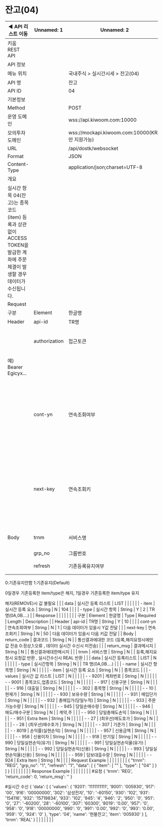 # 잔고(04)

| ◀ API 리스트 이동 | Unnamed: 1 | Unnamed: 2 | Unnamed: 3 | Unnamed: 4 | Unnamed: 5 | Unnamed: 6 |
| --- | --- | --- | --- | --- | --- | --- |
| 키움 REST API |  |  |  |  |  |  |
| API 정보 |  |  |  |  |  |  |
| 메뉴 위치 |  | 국내주식 > 실시간시세 > 잔고(04) |  |  |  |  |
| API 명 |  | 잔고 |  |  |  |  |
| API ID |  | 04 |  |  |  |  |
| 기본정보 |  |  |  |  |  |  |
| Method |  | POST |  |  |  |  |
| 운영 도메인 |  | wss://api.kiwoom.com:10000 |  |  |  |  |
| 모의투자 도메인 |  | wss://mockapi.kiwoom.com:10000(KRX만 지원가능) |  |  |  |  |
| URL |  | /api/dostk/websocket |  |  |  |  |
| Format |  | JSON |  |  |  |  |
| Content-Type |  | application/json;charset=UTF-8 |  |  |  |  |
| 개요 |  |  |  |  |  |  |
| 실시간 항목 04(잔고)는 종목코드(item) 등록과 상관 없이 ACCESS TOKEN을 발급한 계좌에 주문 체결이 발생할 경우 데이터가 수신됩니다.  |  |  |  |  |  |  |
| Request |  |  |  |  |  |  |
| 구분 | Element | 한글명 | Type | Required | Length | Description |
| Header | api-id | TR명 | String | Y | 10 |  |
|  | authorization | 접근토큰 | String | Y | 1000 | 토큰 지정시 토큰타입("Bearer") 붙혀서 호출 
 예) Bearer Egicyx... |
|  | cont-yn | 연속조회여부 | String | N | 1 | 응답 Header의 연속조회여부값이 Y일 경우 다음데이터 요청시 응답 Header의 cont-yn값 세팅 |
|  | next-key | 연속조회키 | String | N | 50 | 응답 Header의 연속조회여부값이 Y일 경우 다음데이터 요청시 응답 Header의 next-key값 세팅 |
| Body | trnm | 서비스명 | String | Y | 10 | REG : 등록 , REMOVE : 해지 |
|  | grp_no | 그룹번호 | String | Y | 4 |  |
|  | refresh | 기존등록유지여부 | String | Y | 1 | 등록(REG)시
 
0:기존유지안함 1:기존유지(Default)

0일경우 기존등록한 item/type은 해지, 1일경우 기존등록한 item/type 유지

해지(REMOVE)시 값 불필요 |
|  | data | 실시간 등록 리스트 | LIST |  |  |  |
|  | - item | 실시간 등록 요소 | String | N | 104 |  |
|  | - type | 실시간 항목 | String | Y | 2 | TR 명(0A,0B....) |
| Response |  |  |  |  |  |  |
| 구분 | Element | 한글명 | Type | Required | Length | Description |
| Header | api-id | TR명 | String | Y | 10 |  |
|  | cont-yn | 연속조회여부 | String | N | 1 | 다음 데이터가 있을시 Y값 전달 |
|  | next-key | 연속조회키 | String | N | 50 | 다음 데이터가 있을시 다음 키값 전달 |
| Body | return_code | 결과코드 | String | N |  | 통신결과에대한 코드
(등록,해지요청시에만 값 전송 0:정상,1:오류 , 데이터 실시간 수신시 미전송) |
|  | return_msg | 결과메시지 | String | N |  | 통신결과에대한메시지 |
|  | trnm | 서비스명 | String | N |  | 등록,해지요청시 요청값 반환 , 실시간수신시 REAL 반환 |
|  | data | 실시간 등록리스트 | LIST | N |  |  |
|  | - type | 실시간항목 | String | N |  | TR 명(0A,0B....) |
|  | - name | 실시간 항목명 | String | N |  |  |
|  | - item | 실시간 등록 요소 | String | N |  | 종목코드 |
|  | - values | 실시간 값 리스트 | LIST | N |  |  |
|  | - - 9201 | 계좌번호 | String | N |  |  |
|  | - - 9001 | 종목코드,업종코드 | String | N |  |  |
|  | - - 917 | 신용구분 | String | N |  |  |
|  | - - 916 | 대출일 | String | N |  |  |
|  | - - 302 | 종목명 | String | N |  |  |
|  | - - 10 | 현재가 | String | N |  |  |
|  | - - 930 | 보유수량 | String | N |  |  |
|  | - - 931 | 매입단가 | String | N |  |  |
|  | - - 932 | 총매입가(당일누적) | String | N |  |  |
|  | - - 933 | 주문가능수량 | String | N |  |  |
|  | - - 945 | 당일순매수량 | String | N |  |  |
|  | - - 946 | 매도/매수구분 | String | N |  | 계약,주 |
|  | - - 950 | 당일총매도손익 | String | N |  |  |
|  | - - 951 | Extra Item | String | N |  |  |
|  | - - 27 | (최우선)매도호가 | String | N |  |  |
|  | - - 28 | (최우선)매수호가 | String | N |  |  |
|  | - - 307 | 기준가 | String | N |  |  |
|  | - - 8019 | 손익률(실현손익) | String | N |  |  |
|  | - - 957 | 신용금액 | String | N |  |  |
|  | - - 958 | 신용이자 | String | N |  |  |
|  | - - 918 | 만기일 | String | N |  |  |
|  | - - 990 | 당일실현손익(유가) | String | N |  |  |
|  | - - 991 | 당일실현손익율(유가) | String | N |  |  |
|  | - - 992 | 당일실현손익(신용) | String | N |  |  |
|  | - - 993 | 당일실현손익율(신용) | String | N |  |  |
|  | - - 959 | 담보대출수량 | String | N |  |  |
|  | - - 924 | Extra Item | String | N |  |  |
| Request Example |  |  |  |  |  |  |
| {
    "trnm": "REG",
    "grp_no": "1",
    "refresh": "1",
    "data": [
        {
            "item": [
                ""
            ],
            "type": [
                "04"
            ]
        }
    ]
} |  |  |  |  |  |  |
| Response Example |  |  |  |  |  |  |
| #요청
{
    'trnm': 'REG',
    'return_code': 0,
    'return_msg': ''
}

#실시간 수신
{
    'data': [
        {
            'values': {
                '9201': '1111111111',
                '9001': '005930',
                '917': '00',
                '916': '00000000',
                '302': '삼성전자',
                '10': '-60150',
                '930': '102',
                '931': '154116',
                '932': '15719834',
                '933': '102',
                '945': '4',
                '946': '2',
                '950': '0',
                '951': '0',
                '27': '-60200',
                '28': '-60100',
                '307': '60300',
                '8019': '0.00',
                '957': '0',
                '958': '0',
                '918': '00000000',
                '990': '0',
                '991': '0.00',
                '992': '0',
                '993': '0.00',
                '959': '0',
                '924': '0'
            },
            'type': '04',
            'name': '현물잔고',
            'item': '005930'
        }
    ],
    'trnm': 'REAL'
} |  |  |  |  |  |  |
